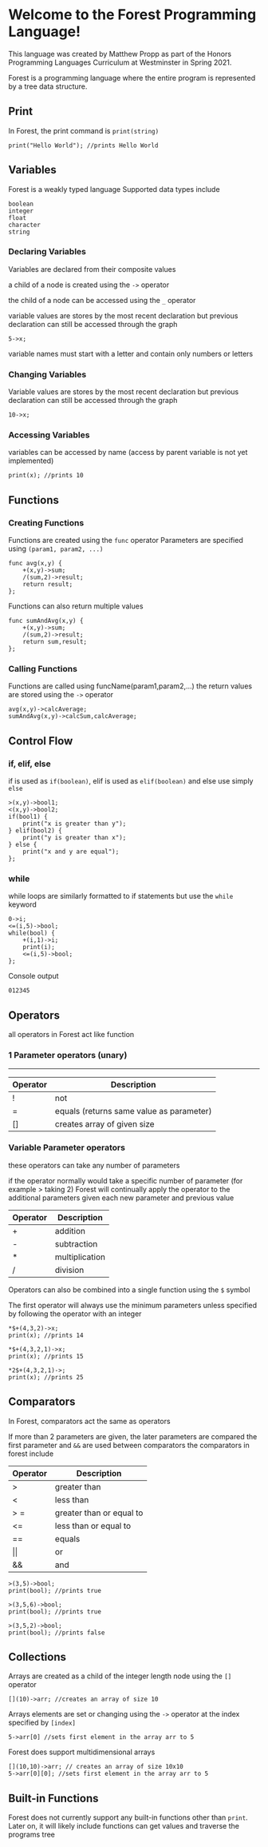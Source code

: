# Welcome to the Forest Programming Language!

This language was created by Matthew Propp as part of the Honors Programming Languages Curriculum at Westminster in
Spring 2021.

Forest is a programming language where the entire program is represented by a tree data structure.

## Print

In Forest, the print command is `print(string)`

```
print("Hello World"); //prints Hello World
```

## Variables

Forest is a weakly typed language Supported data types include

```
boolean
integer
float
character
string
```

### Declaring Variables

Variables are declared from their composite values

a child of a node is created using the `->` operator

the child of a node can be accessed using the `_` operator

variable values are stores by the most recent declaration but previous declaration can still be accessed through the
graph

```
5->x;
```

variable names must start with a letter and contain only numbers or letters

### Changing Variables

Variable values are stores by the most recent declaration but previous declaration can still be accessed through the
graph

```
10->x;
```

### Accessing Variables

variables can be accessed by name (access by parent variable is not yet implemented)

```
print(x); //prints 10
```

## Functions

### Creating Functions

Functions are created using the `func` operator Parameters are specified using `(param1, param2, ...)`

```
func avg(x,y) {
    +(x,y)->sum;
    /(sum,2)->result;
    return result;
};
```

Functions can also return multiple values

```
func sumAndAvg(x,y) {
    +(x,y)->sum;
    /(sum,2)->result;
    return sum,result;
};
```

### Calling Functions

Functions are called using funcName(param1,param2,...)
the return values are stored using the `->` operator

```
avg(x,y)->calcAverage;
sumAndAvg(x,y)->calcSum,calcAverage;
```

## Control Flow

### if, elif, else

if is used as `if(boolean)`, elif is used as `elif(boolean)` and else use simply `else`

```
>(x,y)->bool1;
<(x,y)->bool2;
if(bool1) {
    print("x is greater than y");
} elif(bool2) {
    print("y is greater than x");
} else {
    print("x and y are equal");
};
```

### while

while loops are similarly formatted to if statements but use the `while` keyword

```
0->i;
<=(i,5)->bool;
while(bool) {
    +(i,1)->i;
    print(i);
    <=(i,5)->bool;
};
```

Console output

```
012345
```

## Operators

all operators in Forest act like function

### 1 Parameter operators (unary)

****

| Operator  | Description |
| ------------- | ------------- |
| !  | not  |
| =  | equals (returns same value as parameter)  |
| [] | creates array of given size |

### Variable Parameter operators

these operators can take any number of parameters

if the operator normally would take a specific number of parameter (for example > taking 2)
Forest will continually apply the operator to the additional parameters given each new parameter and previous value

| Operator  | Description |
| ------------- | ------------- |
| +  | addition  |
| -  | subtraction  |
| * | multiplication |
| / | division |

Operators can also be combined into a single function using the `$` symbol

The first operator will always use the minimum parameters unless specified by following the operator with an integer

```
*$+(4,3,2)->x;
print(x); //prints 14

*$+(4,3,2,1)->x;
print(x); //prints 15

*2$+(4,3,2,1)->;
print(x); //prints 25
```

## Comparators

In Forest, comparators act the same as operators

If more than 2 parameters are given, the later parameters are compared the first parameter and `&&` are used between
comparators the comparators in forest include

| Operator  | Description |
| ------------- | ------------- |
| &gt; | greater than  |
| <  | less than  |
| > = | greater than or equal to |
| <= | less than or equal to |
| == | equals |
| &#124;&#124; | or |
| && | and|

```
>(3,5)->bool;
print(bool); //prints true

>(3,5,6)->bool;
print(bool); //prints true

>(3,5,2)->bool;
print(bool); //prints false
```

## Collections

Arrays are created as a child of the integer length node using the `[]` operator

```
[](10)->arr; //creates an array of size 10
```

Arrays elements are set or changing using the `->` operator at the index specified by `[index]`

```
5->arr[0] //sets first element in the array arr to 5
```

Forest does support multidimensional arrays

```
[](10,10)->arr; // creates an array of size 10x10
5->arr[0][0]; //sets first element in the array arr to 5
```

## Built-in Functions

Forest does not currently support any built-in functions other than `print`. Later on, it will likely include functions
can get values and traverse the programs tree